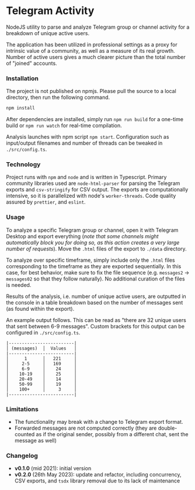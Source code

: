 # Telegram Activity

NodeJS utility to parse and analyze Telegram group or channel activity for a breakdown of unique active users.

The application has been utilized in professional settings as a proxy for intrinsic value of a community, as well as a measure of its real growth. Number of active users gives a much clearer picture than the total number of "joined" accounts.

### Installation

The project is not published on npmjs. Please pull the source to a local directory, then run the following command.

```bash
npm install
```

After dependencies are installed, simply run `npm run build` for a one-time build or `npm run watch` for real-time compilation.

Analysis launches with npm script `npm start`. Configuration such as input/output filenames and number of threads can be tweaked in `./src/config.ts`.

### Technology

Project runs with `npm` and `node` and is written in Typescript. Primary community libraries used are `node-html-parser` for parsing the Telegram exports and `csv-stringify` for CSV output. The exports are computationally intensive, so it is parallelized with node's `worker-threads`. Code quality assured by `prettier`, and `eslint`.

### Usage

To analyze a specific Telegram group or channel, open it with Telegram Desktop and export everything (_note that some channels might automatically block you for doing so, as this action creates a very large number of requests_). Move the `.html` files of the export to `./data` directory.

To analyze over specific timeframe, simply include only the `.html` files corresponding to the timeframe as they are exported sequentially. In this case, for best behavior, make sure to fix the file sequence (e.g. `messages2` -> `messages02` so that they follow naturally). No additional curation of the files is needed.

Results of the analysis, i.e. number of unique active users, are outputted in the console in a table breakdown based on the number of messages sent (as found within the export).

An example output follows. This can be read as "there are 32 unique users that sent between 6-9 messages". Custom brackets for this output can be configured in `./src/config.ts`.

```
|-------------------------|
│ (messages)  │  Values   │
|-------------------------|
│      1      │   221     │
│     2-5     │   169     │
│     6-9     │    24     │
│    10-19    │    25     │
│    20-49    │    14     │
│    50-99    │    19     │
│    100+     │     3     │
|-------------------------|
```

### Limitations

-   The functionality may break with a change to Telegram export format.
-   Forwarded messages are not computed correctly (they are double-counted as if the original sender, possibly from a different chat, sent the message as well)

### Changelog

-   **v0.1.0** (mid 2021): initial version
-   **v0.2.0** (26th May 2023): update and refactor, including concurrency, CSV exports, and `tsdx` library removal due to its lack of maintenance
